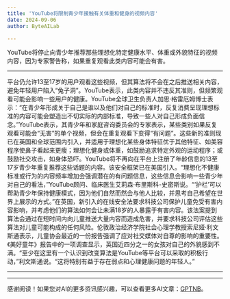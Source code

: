 ```yaml
---
title: 'YouTube将限制青少年接触有关体重和健身的视频内容'
date: 2024-09-06
author: ByteAILab

---
```


YouTube将停止向青少年推荐那些理想化特定健康水平、体重或外貌特征的视频内容，因为专家警告称，如果重复观看此类内容可能会有害。

---
平台仍允许13至17岁的用户观看这些视频，但其算法将不会在之后推送相关内容，避免年轻用户陷入“兔子洞”。YouTube表示，此类内容并不违反其准则，但频繁观看可能会影响一些用户的健康。YouTube全球卫生负责人加思·格雷厄姆博士表示：“在青少年形成关于自己是谁以及他们对自己的标准时，反复消费呈现理想标准的内容可能会塑造出不切实际的内部标准，导致一些人对自己形成负面信念。”YouTube表示，其青少年和家庭咨询委员会的专家表示，某些类别如果反复观看可能会“无害”的单个视频，但会在重复观看下变得“有问题”。这些新的准则现已在英国和全球范围内引入，并适用于理想化某些身体特征优于其他特征、如美容程序使鼻子看起来更瘦；理想化健身或体重，如鼓励追求特定外观的运动程序；或鼓励社交攻击，如身体恐吓。YouTube将不再向在平台上注册了年龄信息的13至17岁青少年重复推荐这些话题的内容。该安全框架已在美国引入。“理想化不健康标准或行为的内容频率增加会强调潜在的有问题信息，这些信息会影响一些青少年对自己的看法，”YouTube顾问、临床医生艾莉森·布里斯科-史密斯说。“‘护栏’可以帮助青少年保持健康模式，因为他们自然而然会与他人比较，并思考自己希望在世界上展示的方式。”在英国，新引入的在线安全法要求科技公司保护儿童免受有害内容影响，并考虑他们的算法如何会让未满18岁的人暴露于有害内容。该法案提到算法会通过在短时间内向儿童推送大量内容而造成危害，并要求科技公司评估这些算法对儿童可能构成的任何风险。伦敦政治经济学院社会心理学教授索尼娅·利文斯通表示，儿童协会最近的一份报告强调了应对社交媒体对自尊的影响的重要性。《美好童年》报告中的一项调查显示，英国近四分之一的女孩对自己的外貌感到不满。“至少在这里有一个认识到改变算法是YouTube等平台可以采取的积极行动，”利文斯通说。“这将特别有益于存在弱点和心理健康问题的年轻人。”

---
---
感谢阅读！如果您对AI的更多资讯感兴趣，可以查看更多AI文章：[GPTNB](https://gptnb.com)。